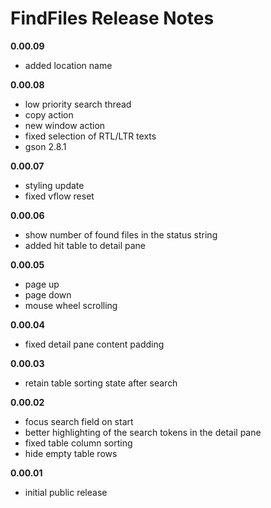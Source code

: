 # FindFiles Release Notes

**0.00.09**
- added location name

**0.00.08**
- low priority search thread
- copy action
- new window action
- fixed selection of RTL/LTR texts
- gson 2.8.1

**0.00.07**
- styling update
- fixed vflow reset

**0.00.06**
- show number of found files in the status string
- added hit table to detail pane

**0.00.05**
- page up
- page down
- mouse wheel scrolling

**0.00.04**
- fixed detail pane content padding

**0.00.03**
- retain table sorting state after search

**0.00.02**
- focus search field on start
- better highlighting of the search tokens in the detail pane
- fixed table column sorting
- hide empty table rows

**0.00.01**
- initial public release